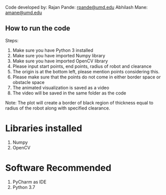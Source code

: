 Code developed by:
Rajan Pande: rpande@umd.edu
Abhilash Mane: amane@umd.edu

## How to run the code

Steps:

1. Make sure you have Python 3 installed
2. Make sure you have imported Numpy library
3. Make sure you have imported OpenCV library
4. Please input start points, end points, radius of robot and clearance
5. The origin is at the bottom left, please mention points considering this.
6. Please make sure that the points do not come in either border space or obstacle space
7. The animated visualization is saved as a video
8. The video will be saved in the same folder as the code

Note: The plot will create a border of black region of thickness equal to radius of the robot along with specified clearance.

# Libraries installed

1. Numpy
2. OpenCV

# Software Recommended

1. PyCharm as IDE
2. Python 3.7